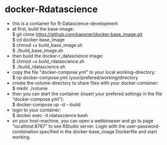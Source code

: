 # docker-Rdatascience

- this is a container for R-Datascience-development  
- at first, build the base-image:  
	$ git clone https://github.com/kapsner/docker-base_image.git  
	$ cd docker-base_image  
	$ chmod +x build_base_image.sh  
	$ ./build_base_image.sh  
- then build the docker-r_datascience image:  
	$ chmod +x build_rdatascience.sh  
	$ ./build_rdatascience.sh  
- copy the file "docker-compose.yml" to your local working-directory:  
	$ cp docker-compose.yml /your/prefered/working/directory  
- create the volume-directory to share files with your docker-container:  
	$ mkdir ./volume  
- then you can start the container (insert your prefered settings in the file "docker-compose.yml"):  
	$ docker-compose up -d --build  
- login to your container:  
	$ docker exec -it rdatascience bash  
- on your host-machine, you can open a webbrowser and go to page "localhost:8787" to see RStudio server. Login with the user-password-combination specified in the docker-base_image Dockerfile and start working.    
